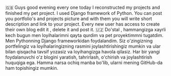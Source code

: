 🇬🇧 Guys good evening every one today I reconstructed my projects and finished my pet project. 
I used Django framework of Python. 
You can post you portfolio's and projects picture and with them you will write short description and link to your project.
Every new user has access to create their own blog edit it , delete it and post it. 
🇺🇿 Do'stal , hammangizga xayrli kech bugun men loyihalarimni qayta qurdim va pet proyektimmni tugatdim.
Men Pythonning Django frameworkidan foydalandim. 
Siz o'zingizning portfelingiz va loyihalaringizning rasmini joylashtirishingiz mumkin va ular bilan qisqacha tavsif yozasiz va loyihangizga havola qilasiz. 
Har bir yangi foydalanuvchi o'z blogini yaratish, tahrirlash, o'chirish va joylashtirish huquqiga ega. 
Hamma narsa ochiq manba bo'lib, ularni mening GitHub-da ham topishingiz mumkin.
